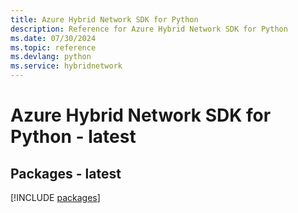 ```yaml
---
title: Azure Hybrid Network SDK for Python
description: Reference for Azure Hybrid Network SDK for Python
ms.date: 07/30/2024
ms.topic: reference
ms.devlang: python
ms.service: hybridnetwork
---
```

# Azure Hybrid Network SDK for Python - latest
## Packages - latest
[!INCLUDE [packages](hybrid-network-index.md)]
